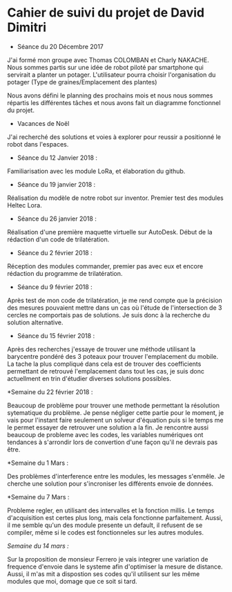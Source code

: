 
# Cahier de suivi du projet de David Dimitri

* Séance du 20 Décembre 2017 

J'ai formé mon groupe avec Thomas COLOMBAN et Charly NAKACHE. 
Nous sommes partis sur une idée de robot piloté par smartphone qui servirait a planter un potager.
L'utilisateur pourra choisir l'organisation du potager (Type de graines/Emplacement des plantes)

Nous avons défini le planning des prochains mois et nous nous sommes répartis les différentes tâches et
nous avons fait un diagramme fonctionnel du projet.


* Vacances de Noël 

J'ai recherché des solutions et voies à explorer pour reussir a positionné le robot dans l'espaces.

* Séance du 12 Janvier 2018 : 

Familiarisation avec les module LoRa, et élaboration du github.

* Séance du 19 janvier 2018 :

Réalisation du modèle de notre robot sur inventor.
Premier test des modules Heltec Lora.

* Séance du 26 janvier 2018 :

Réalisation d'une première maquette virtuelle sur AutoDesk.
Début de la rédaction d'un code de trilatération.

* Séance  du 2 février 2018 :

Réception des modules commander, premier pas avec eux et encore rédaction du programme de trilatération.

* Séance du 9 février 2018 :

Après test de mon code de trilatération, je me rend compte que la précision des mesures pouvaient mettre dans un cas où l'étude de l'intersection de 3 cercles ne comportais pas de solutions. Je suis donc à la recherche du solution alternative.


* Séance du 15 février 2018 :

Après des recherches j'essaye de trouver une méthode utilisant la barycentre pondéré des 3 poteaux pour trouver l'emplacement du mobile. La tache la plus compliqué dans cela est de trouver des coefficients permettant de retrouvé l'emplacement dans tout les cas, je suis donc actuellment en trin d'étudier diverses solutions possibles.

*Semaine du 22 février 2018 :

Beaucoup de problème pour trouver une methode permettant la résolution sytematique du problème. Je pense négliger cette partie pour le moment, je vais pour l'instant faire seulement un solveur d'équation puis si le temps me le permet essayer de retrouver une solution a la fin. Je rencontre aussi beaucoup de probleme avec les codes, les variables numériques ont tendances à s'arrondir lors de convertion d'une façon qu'il ne devrais pas être.

*Semaine du 1 Mars :

Des problèmes d'interference entre les modules, les messages s'enmêle. Je cherche une solution pour s'incroniser les différents envoie de données.

*Semaine du 7 Mars :

Probleme regler, en utilisant des intervalles et la fonction millis. Le temps d'acquisition est certes plus long, mais cela fonctionne parfaitement. Aussi, il me semble qu'un des module presente un default, il refusent de se compiler, même si le codes est fonctionneles sur les autres modules.

*Semaine du 14 mars :*

Sur la proposition de monsieur Ferrero je vais integrer une variation de frequence d'envoie dans le systeme afin d'optimiser la mesure de distance. Aussi, il m'as mit a dispostion ses codes qu'il utilisent sur les même modules que moi, domage que ce soit si tard.
